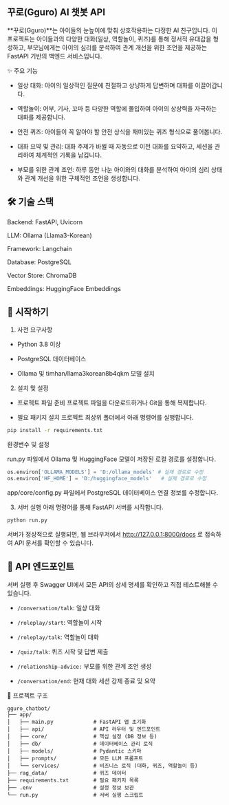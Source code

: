 ## 꾸로(Gguro) AI 챗봇 API
**꾸로(Gguro)**는 아이들의 눈높이에 맞춰 상호작용하는 다정한 AI 친구입니다. 이 프로젝트는 아이들과의 다양한 대화(일상, 역할놀이, 퀴즈)를 통해 정서적 유대감을 형성하고, 부모님에게는 아이의 심리를 분석하여 관계 개선을 위한 조언을 제공하는 FastAPI 기반의 백엔드 서비스입니다.

✨ 주요 기능
- 일상 대화: 아이의 일상적인 질문에 친절하고 상냥하게 답변하며 대화를 이끌어갑니다.

- 역할놀이: 어부, 기사, 꼬마 등 다양한 역할에 몰입하여 아이의 상상력을 자극하는 대화를 제공합니다.

- 안전 퀴즈: 아이들이 꼭 알아야 할 안전 상식을 재미있는 퀴즈 형식으로 풀어봅니다.

- 대화 요약 및 관리: 대화 주제가 바뀔 때 자동으로 이전 대화를 요약하고, 세션을 관리하여 체계적인 기록을 남깁니다.

- 부모를 위한 관계 조언: 하루 동안 나눈 아이와의 대화를 분석하여 아이의 심리 상태와 관계 개선을 위한 구체적인 조언을 생성합니다.


## 🛠️ 기술 스택
Backend: FastAPI, Uvicorn

LLM: Ollama (Llama3-Korean)

Framework: Langchain

Database: PostgreSQL

Vector Store: ChromaDB

Embeddings: HuggingFace Embeddings

## 🚀 시작하기
1. 사전 요구사항
- Python 3.8 이상

- PostgreSQL 데이터베이스

- Ollama 및 timhan/llama3korean8b4qkm 모델 설치

2. 설치 및 설정
- 프로젝트 파일 준비
프로젝트 파일을 다운로드하거나 Git을 통해 복제합니다.

- 필요 패키지 설치
프로젝트 최상위 폴더에서 아래 명령어를 실행합니다.

```Bash
pip install -r requirements.txt
```
환경변수 및 설정

run.py 파일에서 Ollama 및 HuggingFace 모델이 저장된 로컬 경로를 설정합니다.

```Python
os.environ['OLLAMA_MODELS'] = 'D:/ollama_models' # 실제 경로로 수정
os.environ['HF_HOME'] = 'D:/huggingface_models'   # 실제 경로로 수정
```
app/core/config.py 파일에서 PostgreSQL 데이터베이스 연결 정보를 수정합니다.

3. 서버 실행
아래 명령어를 통해 FastAPI 서버를 시작합니다.

```Bash
python run.py
```
서버가 정상적으로 실행되면, 웹 브라우저에서 http://127.0.0.1:8000/docs 로 접속하여 API 문서를 확인할 수 있습니다.



## 📖 API 엔드포인트
서버 실행 후 Swagger UI에서 모든 API의 상세 명세를 확인하고 직접 테스트해볼 수 있습니다.

- `/conversation/talk`: 일상 대화

- `/roleplay/start`: 역할놀이 시작

- `/roleplay/talk`: 역할놀이 대화

- `/quiz/talk`: 퀴즈 시작 및 답변 제출

- `/relationship-advice:` 부모를 위한 관계 조언 생성

- `/conversation/end`: 현재 대화 세션 강제 종료 및 요약



📂 프로젝트 구조
```
gguro_chatbot/
├── app/
│   ├── main.py             # FastAPI 앱 초기화
│   ├── api/                # API 라우터 및 엔드포인트
│   ├── core/               # 핵심 설정 (DB 정보 등)
│   ├── db/                 # 데이터베이스 관리 로직
│   ├── models/             # Pydantic 스키마
│   ├── prompts/            # 모든 LLM 프롬프트
│   └── services/           # 비즈니스 로직 (대화, 퀴즈, 역할놀이 등)
├── rag_data/               # 퀴즈 데이터
├── requirements.txt        # 필요 패키지 목록
├── .env                    # 설정 정보 보관
└── run.py                  # 서버 실행 스크립트
```

